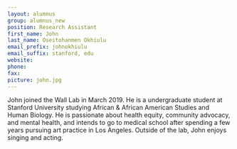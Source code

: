 ```yaml
---
layout: alumnus
group: alumnus_new
position: Research Assistant
first_name: John
last_name: Oseitohanmen Okhiulu
email_prefix: johnokhiulu
email_suffix: stanford, edu
website:
phone:
fax:
picture: john.jpg
---
```


John joined the Wall Lab in March 2019. He is a undergraduate student at Stanford University studying African & African American Studies and Human Biology. He is passionate about health equity, community advocacy, and mental health, and intends to go to medical school after spending a few years pursuing art practice in Los Angeles. Outside of the lab, John enjoys singing and acting.

